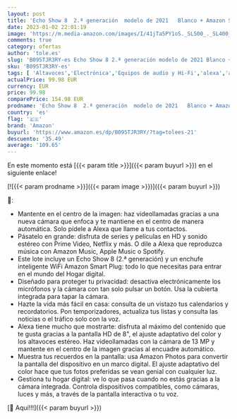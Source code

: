 ```yaml
---
layout: post
title: 'Echo Show 8  2.ª generación  modelo de 2021   Blanco + Amazon Smart Plug  enchufe inteligente WiFi   compatible con Alexa - Kit de inicio de Hogar digital'
date: 2023-01-02 22:01:19
image: 'https://m.media-amazon.com/images/I/41jTa5PY1oS._SL500_._SL400_.jpg'
comments: true
category: ofertas
author: 'tole.es'
slug: 'B095TJR3RY-es Echo Show 8 2.ª generación modelo de 2021 Blanco + Amazon...'
sku: 'B095TJR3RY-es'
tags: [ 'Altavoces','Electrónica','Equipos de audio y Hi-Fi','alexa','amazon','enchufe','inteligente','🇪🇸', ]
actualPrice: 99.98 EUR
currency: EUR
price: 99.98
comparePrice: 154.98 EUR
prodname: 'Echo Show 8  2.ª generación  modelo de 2021   Blanco + Amazon Smart Plug  enchufe inteligente WiFi   compatible con Alexa - Kit de inicio de Hogar digital'
country: 'es'
flag: '🇪🇸'
brand: 'Amazon'
buyurl: 'https://www.amazon.es/dp/B095TJR3RY/?tag=tolees-21'
descuento: '35.49'
average: '109.65'
---
```


En este momento está [{{< param title >}}]({{< param buyurl >}}) en el siguiente enlace!

[![{{< param prodname >}}]({{< param image >}})]({{< param buyurl >}})

🔎:

- Mantente en el centro de la imagen: haz videollamadas gracias a una nueva cámara que enfoca y te mantiene en el centro de manera automática. Solo pídele a Alexa que llame a tus contactos.
- Pásatelo en grande: disfruta de series y películas en HD y sonido estéreo con Prime Video, Netflix y más. O dile a Alexa que reproduzca música con Amazon Music, Apple Music o Spotify.
- Este lote incluye un Echo Show 8 (2.ª generación) y un enchufe inteligente WiFi Amazon Smart Plug: todo lo que necesitas para entrar en el mundo del Hogar digital.
- Diseñado para proteger tu privacidad: desactiva electrónicamente los micrófonos y la cámara con tan solo pulsar un botón. Usa la cubierta integrada para tapar la cámara.
- Hazte la vida más fácil en casa: consulta de un vistazo tus calendarios y recordatorios. Pon temporizadores, actualiza tus listas y consulta las noticias o el tráfico solo con la voz.
- Alexa tiene mucho que mostrarte: disfruta al máximo del contenido que te gusta gracias a la pantalla HD de 8", el ajuste adaptativo del color y los altavoces estéreo. Haz videollamadas con la cámara de 13 MP y mantente en el centro de la imagen gracias al encuadre automático.
- Muestra tus recuerdos en la pantalla: usa Amazon Photos para convertir la pantalla del dispositivo en un marco digital. El ajuste adaptativo del color hace que tus fotos preferidas se vean genial con cualquier luz.
- Gestiona tu hogar digital: ve lo que pasa cuando no estás gracias a la cámara integrada. Controla dispositivos compatibles, como cámaras, luces y más, a través de la pantalla interactiva o tu voz.

[🛒 Aquí!!!]({{< param buyurl >}})
